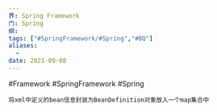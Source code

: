 ```yaml
---
界: Spring Framework
门: Spring
纲: 
tags: ["#SpringFramework/#Spring","#BQ"]
aliases:
  - 
date: 2021-09-08
---
```

 #Framework #SpringFramework #Spring

	将xml中定义的bean信息封装为BeanDefinition对象放入一个map集合中
